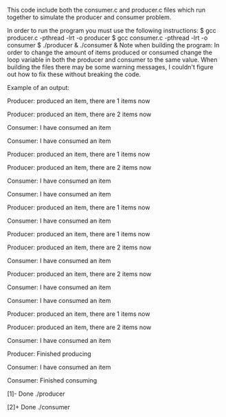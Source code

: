 This code include both the consumer.c and producer.c files which run together to simulate the producer and consumer problem. 

In order to run the program you must use the following instructions:
$ gcc producer.c -pthread -lrt -o producer
$ gcc consumer.c -pthread -lrt -o consumer
$ ./producer & ./consumer &
Note when building the program: In order to change the amount of items produced or consumed change the loop variable in both the producer and consumer to the same value. When building the files there may be some warning messages, I couldn't figure out how to fix these without breaking the code. 

Example of an output: 

Producer: produced an item, there are 1 items now

Producer: produced an item, there are 2 items now

Consumer: I have consumed an item

Consumer: I have consumed an item

Producer: produced an item, there are 1 items now

Producer: produced an item, there are 2 items now

Consumer: I have consumed an item

Consumer: I have consumed an item

Producer: produced an item, there are 1 items now

Consumer: I have consumed an item

Producer: produced an item, there are 1 items now

Producer: produced an item, there are 2 items now

Consumer: I have consumed an item

Producer: produced an item, there are 2 items now

Consumer: I have consumed an item

Consumer: I have consumed an item

Producer: produced an item, there are 1 items now

Producer: produced an item, there are 2 items now

Consumer: I have consumed an item

Producer: Finished producing

Consumer: I have consumed an item

Consumer: Finished consuming

[1]-  Done                    ./producer

[2]+  Done                    ./consumer
